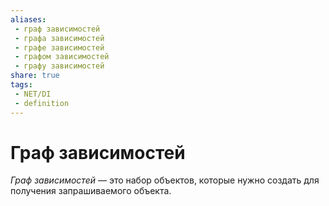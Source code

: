 ```yaml
---
aliases:
 - граф зависимостей
 - графа зависимостей
 - графе зависимостей
 - графом зависимостей
 - графу зависимостей
share: true
tags:
 - NET/DI
 - definition
---
```

# Граф зависимостей
*Граф зависимостей* — это набор объектов, которые нужно создать для получения запрашиваемого объекта.